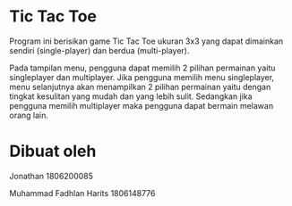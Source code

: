 # Tic Tac Toe
Program ini berisikan game Tic Tac Toe ukuran 3x3 yang dapat dimainkan sendiri (single-player) dan berdua (multi-player).

Pada tampilan menu, pengguna dapat memilih 2 pilihan permainan yaitu singleplayer dan multiplayer. Jika pengguna memilih
menu singleplayer, menu selanjutnya akan menampilkan 2 pilihan permainan yaitu dengan tingkat kesulitan yang mudah dan yang 
lebih sulit. Sedangkan jika pengguna memilih multiplayer maka pengguna dapat bermain melawan orang lain.

# Dibuat oleh
Jonathan 1806200085

Muhammad Fadhlan Harits 1806148776
